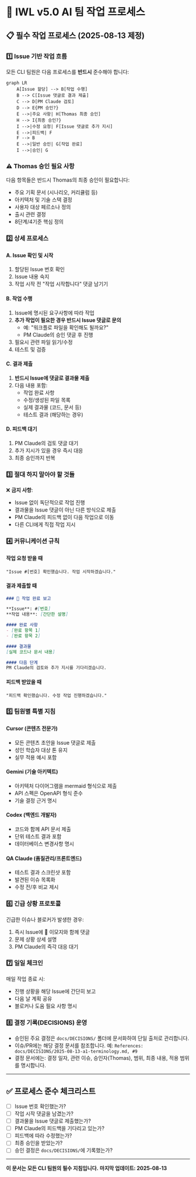 # 🔄 IWL v5.0 AI 팀 작업 프로세스

## 📋 필수 작업 프로세스 (2025-08-13 제정)

### 1️⃣ Issue 기반 작업 흐름

모든 CLI 팀원은 다음 프로세스를 **반드시** 준수해야 합니다:

```mermaid
graph LR
    A[Issue 할당] --> B[작업 수행]
    B --> C[Issue 댓글로 결과 제출]
    C --> D[PM Claude 검토]
    D --> E{PM 승인?}
    E -->|주요 사항| H[Thomas 최종 승인]
    H --> I{최종 승인?}
    I -->|수정 요청| F[Issue 댓글로 추가 지시]
    E -->|피드백| F
    F --> B
    E -->|일반 승인| G[작업 완료]
    I -->|승인| G
```

### ⚠️ Thomas 승인 필요 사항
다음 항목들은 반드시 Thomas의 최종 승인이 필요합니다:
- 주요 기획 문서 (시나리오, 커리큘럼 등)
- 아키텍처 및 기술 스택 결정
- 사용자 대상 페르소나 정의
- 출시 관련 결정
- 8단계/4기준 핵심 정의

### 2️⃣ 상세 프로세스

#### A. Issue 확인 및 시작
1. 할당된 Issue 번호 확인
2. Issue 내용 숙지
3. 작업 시작 전 "작업 시작합니다" 댓글 남기기

#### B. 작업 수행
1. Issue에 명시된 요구사항에 따라 작업
2. **추가 작업이 필요한 경우 반드시 Issue 댓글로 문의**
   - 예: "워크플로 파일을 확인해도 될까요?"
   - PM Claude의 승인 댓글 후 진행
3. 필요시 관련 파일 읽기/수정
4. 테스트 및 검증

#### C. 결과 제출
1. **반드시 Issue에 댓글로 결과물 제출**
2. 다음 내용 포함:
   - 작업 완료 사항
   - 수정/생성된 파일 목록
   - 실제 결과물 (코드, 문서 등)
   - 테스트 결과 (해당하는 경우)

#### D. 피드백 대기
1. PM Claude의 검토 댓글 대기
2. 추가 지시가 있을 경우 즉시 대응
3. 최종 승인까지 반복

### 3️⃣ 절대 하지 말아야 할 것들

❌ **금지 사항**:
- Issue 없이 독단적으로 작업 진행
- 결과물을 Issue 댓글이 아닌 다른 방식으로 제출
- PM Claude의 피드백 없이 다음 작업으로 이동
- 다른 CLI에게 직접 작업 지시

### 4️⃣ 커뮤니케이션 규칙

#### 작업 요청 받을 때
```
"Issue #[번호] 확인했습니다. 작업 시작하겠습니다."
```

#### 결과 제출할 때
```markdown
### 📝 작업 완료 보고

**Issue**: #[번호]
**작업 내용**: [간단한 설명]

#### 완료 사항
- [완료 항목 1]
- [완료 항목 2]

#### 결과물
[실제 코드나 문서 내용]

#### 다음 단계
PM Claude의 검토와 추가 지시를 기다리겠습니다.
```

#### 피드백 받았을 때
```
"피드백 확인했습니다. 수정 작업 진행하겠습니다."
```

### 5️⃣ 팀원별 특별 지침

#### Cursor (콘텐츠 전문가)
- 모든 콘텐츠 초안을 Issue 댓글로 제출
- 성인 학습자 대상 톤 유지
- 실무 적용 예시 포함

#### Gemini (기술 아키텍트)
- 아키텍처 다이어그램을 mermaid 형식으로 제출
- API 스펙은 OpenAPI 형식 준수
- 기술 결정 근거 명시

#### Codex (백엔드 개발자)
- 코드와 함께 API 문서 제출
- 단위 테스트 결과 포함
- 데이터베이스 변경사항 명시

#### QA Claude (품질관리/프론트엔드)
- 테스트 결과 스크린샷 포함
- 발견된 이슈 목록화
- 수정 전/후 비교 제시

### 6️⃣ 긴급 상황 프로토콜

긴급한 이슈나 블로커가 발생한 경우:
1. 즉시 Issue에 🚨 이모지와 함께 댓글
2. 문제 상황 상세 설명
3. PM Claude의 즉각 대응 대기

### 7️⃣ 일일 체크인

매일 작업 종료 시:
- 진행 상황을 해당 Issue에 간단히 보고
- 다음 날 계획 공유
- 블로커나 도움 필요 사항 명시

### 8️⃣ 결정 기록(DECISIONS) 운영
- 승인된 주요 결정은 `docs/DECISIONS/` 폴더에 문서화하여 단일 출처로 관리합니다.
- 이슈/PR에는 해당 결정 문서를 참조합니다. 예: `References: docs/DECISIONS/2025-08-13-a1-terminology.md, #9`
- 결정 문서에는: 결정 일자, 관련 이슈, 승인자(Thomas), 범위, 최종 내용, 적용 범위를 명시합니다.

---

## ✅ 프로세스 준수 체크리스트

- [ ] Issue 번호 확인했는가?
- [ ] 작업 시작 댓글을 남겼는가?
- [ ] 결과물을 Issue 댓글로 제출했는가?
- [ ] PM Claude의 피드백을 기다리고 있는가?
- [ ] 피드백에 따라 수정했는가?
- [ ] 최종 승인을 받았는가?
- [ ] 승인 결정은 `docs/DECISIONS/`에 기록했는가?

---

**이 문서는 모든 CLI 팀원의 필수 지침입니다.**
**마지막 업데이트: 2025-08-13**